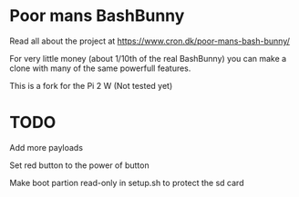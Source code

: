 # Poor mans BashBunny

Read all about the project at https://www.cron.dk/poor-mans-bash-bunny/

For very little money (about 1/10th of the real BashBunny) you can make a clone with many of the same powerfull features.

This is a fork for the Pi 2 W (Not tested yet)

# TODO
Add more payloads

Set red button to the power of button

Make boot partion read-only in setup.sh to protect the sd card
